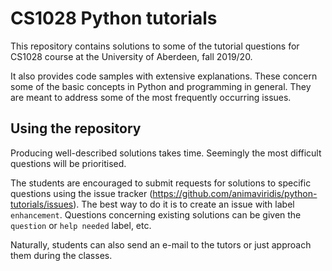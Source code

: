 # CS1028 Python tutorials
This repository contains solutions to some of the tutorial questions
for CS1028 course at the University of Aberdeen, fall 2019/20.

It also provides code samples with extensive explanations.
These concern some of the basic concepts in Python and programming in general.
They are meant to address some of the most frequently occurring issues.

## Using the repository
Producing well-described solutions takes time.
Seemingly the most difficult questions will be prioritised.

The students are encouraged to submit requests for solutions to specific questions
using the issue tracker (https://github.com/animaviridis/python-tutorials/issues).
The best way to do it is to create an issue with label `enhancement`.
Questions concerning existing solutions can be given the `question` or `help needed` label, etc.

Naturally, students can also send an e-mail to the tutors or just approach them during the classes.
 